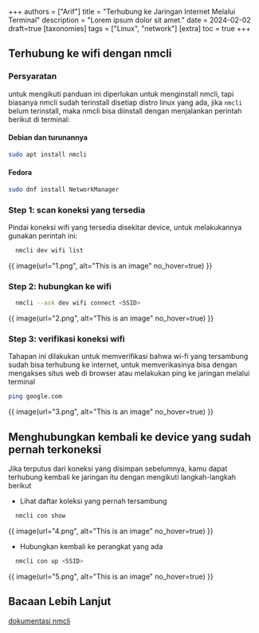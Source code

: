 +++
authors = ["Arif"]
title = "Terhubung ke Jaringan Internet Melalui Terminal"
description = "Lorem ipsum dolor sit amet."
date = 2024-02-02
draft=true
[taxonomies]
tags = ["Linux", "network"]
[extra]
toc = true
+++

## Terhubung ke wifi dengan nmcli

### Persyaratan
untuk mengikuti panduan ini diperlukan untuk menginstall nmcli, tapi biasanya nmcli sudah terinstall disetiap distro linux yang ada, jika `nmcli` belum terinstall, maka nmcli bisa diinstall dengan menjalankan perintah berikut di terminal:
#### Debian dan turunannya
```bash
sudo apt install nmcli
```
#### Fedora
```bash
sudo dnf install NetworkManager
```

### Step 1: scan koneksi yang tersedia
Pindai koneksi wifi yang tersedia disekitar device, untuk melakukannya gunakan perintah ini:
```bash
  nmcli dev wifi list 
```
{{ image(url="1.png", alt="This is an image" no_hover=true) }}

### Step 2: hubungkan ke wifi
```sh
  nmcli --ask dev wifi connect <SSID>
```
{{ image(url="2.png", alt="This is an image" no_hover=true) }}

### Step 3: verifikasi koneksi wifi
Tahapan ini dilakukan untuk memverifikasi bahwa wi-fi yang tersambung sudah bisa terhubung ke internet, untuk memverikasinya bisa dengan mengakses situs web di browser atau melakukan ping ke jaringan melalui terminal
```sh
ping google.com
```
{{ image(url="3.png", alt="This is an image" no_hover=true) }}

## Menghubungkan kembali ke device yang sudah pernah terkoneksi
Jika terputus dari koneksi yang disimpan sebelumnya, kamu dapat terhubung kembali ke jaringan itu dengan mengikuti langkah-langkah berikut
-  Lihat daftar koleksi yang pernah tersambung
```sh
  nmcli con show
```
{{ image(url="4.png", alt="This is an image" no_hover=true) }}

- Hubungkan kembali ke perangkat yang ada
```sh
  nmcli con up <SSID>
```
{{ image(url="5.png", alt="This is an image" no_hover=true) }}

## Bacaan Lebih Lanjut
<a class="external" href="https://developer-old.gnome.org/NetworkManager/stable/nmcli.html">dokumentasi nmcli</a>